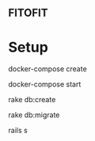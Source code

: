## FITOFIT


# Setup
docker-compose create

docker-compose start

rake db:create

rake db:migrate

rails s